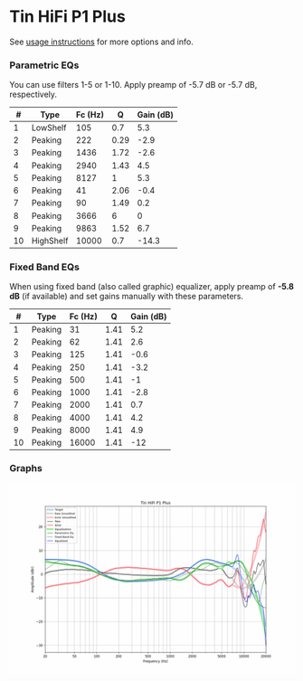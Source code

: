 # Tin HiFi P1 Plus
See [usage instructions](https://github.com/jaakkopasanen/AutoEq#usage) for more options and info.

### Parametric EQs
You can use filters 1-5 or 1-10. Apply preamp of -5.7 dB or -5.7 dB, respectively.

|   # | Type      |   Fc (Hz) |    Q |   Gain (dB) |
|-----|-----------|-----------|------|-------------|
|   1 | LowShelf  |       105 | 0.7  |         5.3 |
|   2 | Peaking   |       222 | 0.29 |        -2.9 |
|   3 | Peaking   |      1436 | 1.72 |        -2.6 |
|   4 | Peaking   |      2940 | 1.43 |         4.5 |
|   5 | Peaking   |      8127 | 1    |         5.3 |
|   6 | Peaking   |        41 | 2.06 |        -0.4 |
|   7 | Peaking   |        90 | 1.49 |         0.2 |
|   8 | Peaking   |      3666 | 6    |         0   |
|   9 | Peaking   |      9863 | 1.52 |         6.7 |
|  10 | HighShelf |     10000 | 0.7  |       -14.3 |

### Fixed Band EQs
When using fixed band (also called graphic) equalizer, apply preamp of **-5.8 dB** (if available) and set gains manually with these parameters.

|   # | Type    |   Fc (Hz) |    Q |   Gain (dB) |
|-----|---------|-----------|------|-------------|
|   1 | Peaking |        31 | 1.41 |         5.2 |
|   2 | Peaking |        62 | 1.41 |         2.6 |
|   3 | Peaking |       125 | 1.41 |        -0.6 |
|   4 | Peaking |       250 | 1.41 |        -3.2 |
|   5 | Peaking |       500 | 1.41 |        -1   |
|   6 | Peaking |      1000 | 1.41 |        -2.8 |
|   7 | Peaking |      2000 | 1.41 |         0.7 |
|   8 | Peaking |      4000 | 1.41 |         4.2 |
|   9 | Peaking |      8000 | 1.41 |         4.9 |
|  10 | Peaking |     16000 | 1.41 |       -12   |

### Graphs
![](./Tin%20HiFi%20P1%20Plus.png)

